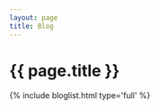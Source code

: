 ```yaml
---
layout: page
title: Blog
---
```

{{ page.title }}
================

{% include bloglist.html type='full' %}
